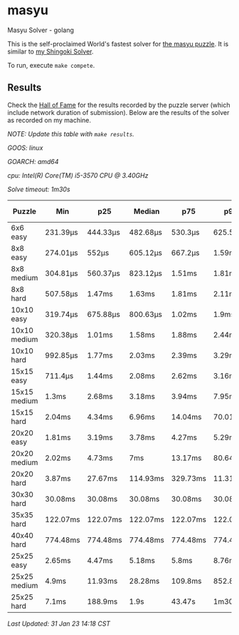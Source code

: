 # masyu
Masyu Solver - golang

This is the self-proclaimed World's fastest solver for [the masyu puzzle](www.puzzle-masyu.com). It is similar to [my Shingoki Solver](https://github.com/joshprzybyszewski/shingokisolver).

To run, execute `make compete`.

## Results

Check the [Hall of Fame](www.puzzle-masyu.com/hall.php?hallsize=18) for the results recorded by the puzzle server (which include network duration of submission). Below are the results of the solver as recorded on my machine.

_NOTE: Update this table with `make results`._

<resultsMarker>

_GOOS: linux_

_GOARCH: amd64_

_cpu: Intel(R) Core(TM) i5-3570 CPU @ 3.40GHz_

_Solve timeout: 1m30s_

|Puzzle|Min|p25|Median|p75|p95|max|sample size|
|-|-|-|-|-|-|-|-:|
|6x6 easy|231.39µs|444.33µs|482.68µs|530.3µs|625.59µs|1.53ms|383|
|8x8 easy|274.01µs|552µs|605.12µs|667.2µs|1.59ms|1.84ms|348|
|8x8 medium|304.81µs|560.37µs|823.12µs|1.51ms|1.81ms|2.34ms|325|
|8x8 hard|507.58µs|1.47ms|1.63ms|1.81ms|2.11ms|3.28ms|308|
|10x10 easy|319.74µs|675.88µs|800.63µs|1.02ms|1.9ms|2.73ms|300|
|10x10 medium|320.38µs|1.01ms|1.58ms|1.88ms|2.44ms|6.47ms|280|
|10x10 hard|992.85µs|1.77ms|2.03ms|2.39ms|3.29ms|6.66ms|261|
|15x15 easy|711.4µs|1.44ms|2.08ms|2.62ms|3.16ms|5.69ms|241|
|15x15 medium|1.3ms|2.68ms|3.18ms|3.94ms|7.95ms|17.21ms|191|
|15x15 hard|2.04ms|4.34ms|6.96ms|14.04ms|70.01ms|276.31ms|147|
|20x20 easy|1.81ms|3.19ms|3.78ms|4.27ms|5.29ms|8.7ms|183|
|20x20 medium|2.02ms|4.73ms|7ms|13.17ms|80.64ms|14.04s|152|
|20x20 hard|3.87ms|27.67ms|114.93ms|329.73ms|11.31s|1m30.01s|128|
|30x30 hard|30.08ms|30.08ms|30.08ms|30.08ms|30.08ms|30.08ms|1|
|35x35 hard|122.07ms|122.07ms|122.07ms|122.07ms|122.07ms|122.07ms|1|
|40x40 hard|774.48ms|774.48ms|774.48ms|774.48ms|774.48ms|774.48ms|1|
|25x25 easy|2.65ms|4.47ms|5.18ms|5.8ms|8.76ms|106.99ms|131|
|25x25 medium|4.9ms|11.93ms|28.28ms|109.8ms|852.88ms|10.06s|109|
|25x25 hard|7.1ms|188.9ms|1.9s|43.47s|1m30.01s|1m30.01s|103|

_Last Updated: 31 Jan 23 14:18 CST_
</resultsMarker>
